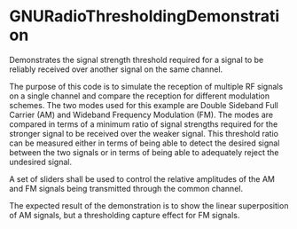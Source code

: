 # GNURadioThresholdingDemonstration
Demonstrates the signal strength threshold required for a signal to be reliably received over another signal on the same channel.

The purpose of this code is to simulate the reception of multiple RF signals on a single channel and compare the reception for different modulation schemes. The two modes used for this example are Double Sideband Full Carrier (AM) and Wideband Frequency Modulation (FM). The modes are compared in terms of a minimum ratio of signal strengths required for the stronger signal to be received over the weaker signal. This threshold ratio can be measured either in terms of being able to detect the desired signal between the two signals or in terms of being able to adequately reject the undesired signal.

A set of sliders shall be used to control the relative amplitudes of the AM and FM signals being transmitted through the common channel.

The expected result of the demonstration is to show the linear superposition of AM signals, but a thresholding capture effect for FM signals.
